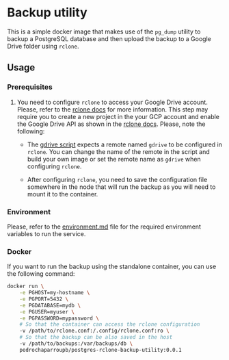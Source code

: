 # Backup utility

This is a simple docker image that makes use of the `pg_dump` utility to backup a PostgreSQL database and then upload the backup to a Google Drive folder using `rclone`.

## Usage

### Prerequisites

1. You need to configure `rclone` to access your Google Drive account. Please, refer to the [rclone docs](https://rclone.org/drive/) for more information. This step may require you to create a new project in the your GCP account and enable the Google Drive API as shown in the [rclone docs](https://rclone.org/drive/#making-your-own-client-id). Please, note the following:

   - The [gdrive script](./scripts//gdrive.sh) expects a remote named `gdrive` to be configured in `rclone`. You can change the name of the remote in the script and build your own image or set the remote name as `gdrive` when configuring `rclone`.

   - After configuring `rclone`, you need to save the configuration file somewhere in the node that will run the backup as you will need to mount it to the container.

### Environment

Please, refer to the [environment.md](./environment.md) file for the required environment variables to run the service.

### Docker

If you want to run the backup using the standalone container, you can use the following command:

```bash
docker run \
    -e PGHOST=my-hostname \
    -e PGPORT=5432 \
    -e PGDATABASE=mydb \
    -e PGUSER=myuser \
    -e PGPASSWORD=mypassword \
    # So that the container can access the rclone configuration
    -v /path/to/rclone.conf:/.config/rclone.conf:ro \
    # So that the backup can be also saved in the host
    -v /path/to/backups:/var/backups/db \
    pedrochaparroupb/postgres-rclone-backup-utility:0.0.1
```